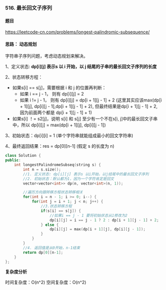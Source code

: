 ### 516. 最长回文子序列

#### 题目

https://leetcode-cn.com/problems/longest-palindromic-subsequence/

#### 思路： 动态规划

字符串子序列问题，考虑动态规划来解决。

1、定义状态: **dp[i][j] 表示s 以 i 开始，以 j 结尾的子串的最长回文子序列的长度**

2、状态转移方程：

- 如果s[i] == s[j]，需要根据 i 和 j 的位置再判断： 
    - 如果 i == j - 1， 则有 dp[i][j] = 2
    - 如果 i != j - 1， 则有 dp[i][j] = dp[i + 1][j - 1] + 2 (这里其实应该max(dp[i + 1][j], dp[i][j - 1],dp[i + 1][j - 1] + 2), 但最终结果是dp[i + 1][j - 1] + 2, 因为前面两个都是 dp[i + 1][j - 1] + 1)
- 如果s[i] ！= s2[j]，说明 s[i] 和 s[j] 至少有一个不在s[i, j]中的最长回文子串中，所以 dp[i][j] = max(dp[i + 1][j], dp[i][j - 1])

3、初始状态：dp[i][i] = 1 (单个字符串就能组成最小的回文字符串)

4、最终返回结果：res = dp[0][n-1] (假定 s 的长度为 n)


```cpp
class Solution {
public:
    int longestPalindromeSubseq(string s) {
        int n = s.size();
        //1. 定义状态: dp[i][j] 表示s 以i开始，以j结尾中的最长回文子序列
        //2. 初始状态：默认都为1，因为一个字符肯定是回文
        vector<vector<int>> dp(n, vector<int>(n, 1));

        //遍历方向跟转移方程状态转移相关
        for(int i = n - 1; i >= 0; i--) {
            for(int j = i + 1; j < n; j++) {
                //3.状态转移方程
                if(s[i] == s[j]) {
                    //如果i == j - 1 要将初始状态从1修改为2
                    dp[i][j] = i == j - 1 ? 2 : dp[i + 1][j - 1] + 2; 
                } else {
                    dp[i][j] = max(dp[i + 1][j], dp[i][j - 1]);
                }
            }
        }
        //4. 返回值是从0开始，n-1结束
        return dp[0][n-1];
    }
};
```

**复杂度分析**

时间复杂度：O(n^2)
空间复杂度：O(n^2)